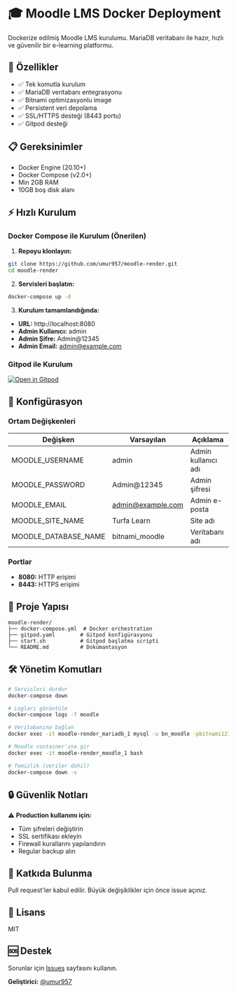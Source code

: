 # 🎓 Moodle LMS Docker Deployment

Dockerize edilmiş Moodle LMS kurulumu. MariaDB veritabanı ile hazır, hızlı ve güvenilir bir e-learning platformu.

## 🚀 Özellikler

- ✅ Tek komutla kurulum
- ✅ MariaDB veritabanı entegrasyonu
- ✅ Bitnami optimizasyonlu image
- ✅ Persistent veri depolama
- ✅ SSL/HTTPS desteği (8443 portu)
- ✅ Gitpod desteği

## 📋 Gereksinimler

- Docker Engine (20.10+)
- Docker Compose (v2.0+)
- Min 2GB RAM
- 10GB boş disk alanı

## ⚡ Hızlı Kurulum

### Docker Compose ile Kurulum (Önerilen)

1. **Repoyu klonlayın:**
```bash
git clone https://github.com/umur957/moodle-render.git
cd moodle-render
```

2. **Servisleri başlatın:**
```bash
docker-compose up -d
```

3. **Kurulum tamamlandığında:**
- **URL:** http://localhost:8080
- **Admin Kullanıcı:** admin
- **Admin Şifre:** Admin@12345
- **Admin Email:** admin@example.com

### Gitpod ile Kurulum

[![Open in Gitpod](https://gitpod.io/button/open-in-gitpod.svg)](https://gitpod.io/#https://github.com/umur957/moodle-render)

## 🔧 Konfigürasyon

### Ortam Değişkenleri

| Değişken | Varsayılan | Açıklama |
|----------|------------|----------|
| MOODLE_USERNAME | admin | Admin kullanıcı adı |
| MOODLE_PASSWORD | Admin@12345 | Admin şifresi |
| MOODLE_EMAIL | admin@example.com | Admin e-posta |
| MOODLE_SITE_NAME | Turfa Learn | Site adı |
| MOODLE_DATABASE_NAME | bitnami_moodle | Veritabanı adı |

### Portlar

- **8080:** HTTP erişimi
- **8443:** HTTPS erişimi

## 📂 Proje Yapısı

```
moodle-render/
├── docker-compose.yml  # Docker orchestration
├── gitpod.yaml        # Gitpod konfigürasyonu
├── start.sh           # Gitpod başlatma scripti
└── README.md          # Dokümantasyon
```

## 🛠️ Yönetim Komutları

```bash
# Servisleri durdur
docker-compose down

# Logları görüntüle
docker-compose logs -f moodle

# Veritabanına bağlan
docker exec -it moodle-render_mariadb_1 mysql -u bn_moodle -pbitnami123

# Moodle container'ına gir
docker exec -it moodle-render_moodle_1 bash

# Temizlik (veriler dahil)
docker-compose down -v
```

## 🔒 Güvenlik Notları

⚠️ **Production kullanımı için:**

- Tüm şifreleri değiştirin
- SSL sertifikası ekleyin
- Firewall kurallarını yapılandırın
- Regular backup alın

## 🤝 Katkıda Bulunma

Pull request'ler kabul edilir. Büyük değişiklikler için önce issue açınız.

## 📄 Lisans

MIT

## 🆘 Destek

Sorunlar için [Issues](https://github.com/umur957/moodle-render/issues) sayfasını kullanın.

**Geliştirici:** [@umur957](https://github.com/umur957)